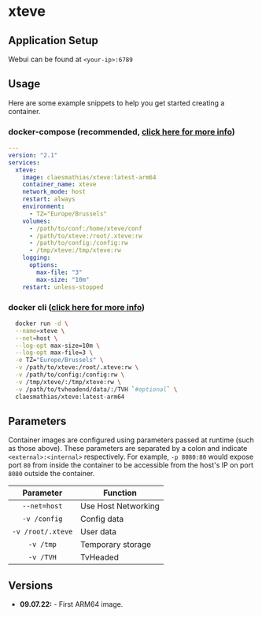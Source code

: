 # xteve

## Application Setup

Webui can be found at  `<your-ip>:6789`

## Usage

Here are some example snippets to help you get started creating a container.

### docker-compose (recommended, [click here for more info](https://docs.linuxserver.io/general/docker-compose))

```yaml
---
version: "2.1"
services:
  xteve:
    image: claesmathias/xteve:latest-arm64
    container_name: xteve
    network_mode: host
    restart: always
    environment:
      - TZ="Europe/Brussels"
    volumes:
      - /path/to/conf:/home/xteve/conf
      - /path/to/xteve:/root/.xteve:rw
      - /path/to/config:/config:rw
      - /tmp/xteve:/tmp/xteve:rw
    logging:
      options:
        max-file: "3"
        max-size: "10m"
    restart: unless-stopped

```

### docker cli ([click here for more info](https://docs.docker.com/engine/reference/commandline/cli/))

```bash
  docker run -d \
  --name=xteve \
  --net=host \
  --log-opt max-size=10m \
  --log-opt max-file=3 \
  -e TZ="Europe/Brussels" \
  -v /path/to/xteve:/root/.xteve:rw \
  -v /path/to/config:/config:rw \
  -v /tmp/xteve/:/tmp/xteve:rw \
  -v /path/to/tvheadend/data/:/TVH `#optional` \
  claesmathias/xteve:latest-arm64
```

## Parameters

Container images are configured using parameters passed at runtime (such as those above). These parameters are separated by a colon and indicate `<external>:<internal>` respectively. For example, `-p 8080:80` would expose port `80` from inside the container to be accessible from the host's IP on port `8080` outside the container.

| Parameter | Function |
| :----: | --- |
| `--net=host` | Use Host Networking |
| `-v /config` | Config data |
| `-v /root/.xteve` | User data |
| `-v /tmp` | Temporary storage |
| `-v /TVH` | TvHeaded |

## Versions

* **09.07.22:** - First ARM64 image.
